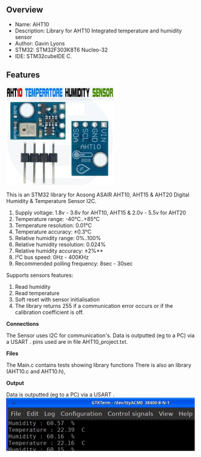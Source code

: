 Overview
--------------------------------------------
* Name: AHT10 
* Description: 
Library for AHT10 Integrated temperature and humidity sensor
* Author: Gavin Lyons
* STM32: STM32F303K8T6 Nucleo-32 
* IDE:  STM32cubeIDE C.

Features
----------------------

 ![o](https://github.com/gavinlyonsrepo/STM32_projects/blob/master/extra/images/aht10.jpg)
 

This is an STM32 library for Aosong ASAIR AHT10, AHT15 & AHT20 Digital Humidity & Temperature Sensor I2C.

1. Supply voltage:               1.8v - 3.6v for AHT10, AHT15 & 2.0v - 5.5v for AHT20
2. Temperature range:            -40°C..+85°C
3. Temperature resolution:       0.01°C
4. Temperature accuracy:         ±0.3°C
5. Relative humidity range:      0%..100%
6. Relative humidity resolution: 0.024%
7. Relative humidity accuracy:   ±2%**
8. I²C bus speed:                0Hz - 400KHz
9. Recommended polling frequency: 8sec - 30sec

Supports sensors features:

1. Read humidity
2.  Read temperature
3. Soft reset with sensor initialisation
4. The library returns 255 if a communication error occurs or if the calibration coefficient is off.

**Connections**

The Sensor uses I2C for communication's. Data is outputted (eg to a PC) via a USART .
pins  used are in file AHT10_project.txt.

**Files**

The Main.c contains tests showing library functions
There is also an  library (AHT10.c and AHT10.h),

**Output**

Data is outputted (eg to a PC) via a USART .
 ![o1](https://github.com/gavinlyonsrepo/STM32_projects/blob/master/extra/images/aht10output.jpg)

